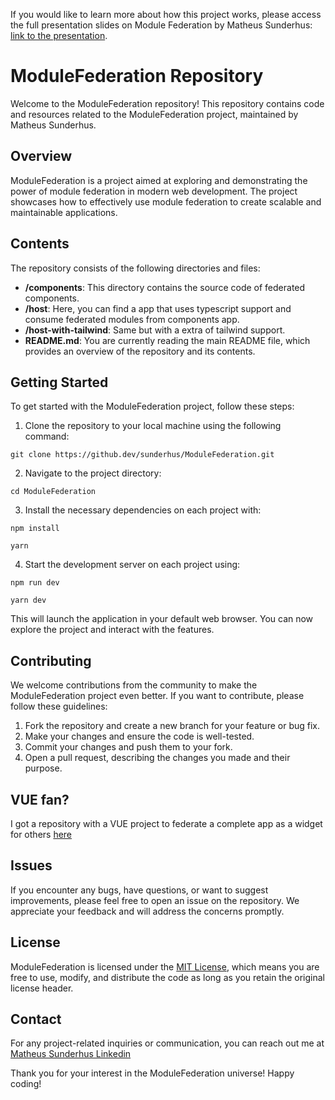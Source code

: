 
If you would like to learn more about how this project works, please access the full presentation slides on Module Federation by Matheus Sunderhus: [link to the presentation](https://docs.google.com/presentation/d/1bXXshpq0jnmd4QXg6qbQqfRmoDaAaxM-/edit?usp=sharing&ouid=110864499631377685137&rtpof=true&sd=true).


# ModuleFederation Repository

Welcome to the ModuleFederation repository! This repository contains code and resources related to the ModuleFederation project, maintained by Matheus Sunderhus.

## Overview

ModuleFederation is a project aimed at exploring and demonstrating the power of module federation in modern web development. The project showcases how to effectively use module federation to create scalable and maintainable applications.

## Contents

The repository consists of the following directories and files:

- **/components**: This directory contains the source code of federated components.
- **/host**: Here, you can find a app that uses typescript support and consume federated modules from components app.
- **/host-with-tailwind**: Same but with a extra of tailwind support.
- **README.md**: You are currently reading the main README file, which provides an overview of the repository and its contents.

## Getting Started

To get started with the ModuleFederation project, follow these steps:

1. Clone the repository to your local machine using the following command:

```
git clone https://github.dev/sunderhus/ModuleFederation.git
```

2. Navigate to the project directory:

```
cd ModuleFederation
```

3. Install the necessary dependencies on each project with:

```
npm install
```

```
yarn
```

4. Start the development server on each project using:

```
npm run dev
```

```
yarn dev
```

This will launch the application in your default web browser. You can now explore the project and interact with the features.

## Contributing

We welcome contributions from the community to make the ModuleFederation project even better. If you want to contribute, please follow these guidelines:

1. Fork the repository and create a new branch for your feature or bug fix.
2. Make your changes and ensure the code is well-tested.
3. Commit your changes and push them to your fork.
4. Open a pull request, describing the changes you made and their purpose.

## VUE fan?
I got a repository with a VUE project to federate a complete app as a widget for others [here](https://github.com/sunderhus/federated-widget/)

## Issues

If you encounter any bugs, have questions, or want to suggest improvements, please feel free to open an issue on the repository. We appreciate your feedback and will address the concerns promptly.

## License

ModuleFederation is licensed under the [MIT License](LICENSE.md), which means you are free to use, modify, and distribute the code as long as you retain the original license header.

## Contact

For any project-related inquiries or communication, you can reach out me at [Matheus Sunderhus Linkedin](https://www.linkedin.com/in/matheus-sunderhus/)

Thank you for your interest in the ModuleFederation universe! Happy coding!
